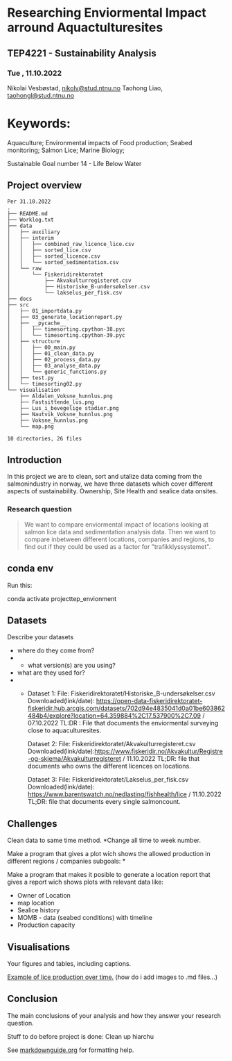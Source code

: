 # Researching Enviormental Impact arround Aquactulturesites 
## TEP4221 - Sustainability Analysis
### Tue , 11.10.2022

Nikolai Vesbøstad, nikolv@stud.ntnu.no
Taohong Liao, taohongl@stud.ntnu.no

# Keywords:
Aquaculture; 
Environmental impacts of Food production; 
Seabed monitoring; 
Salmon Lice; 
Marine Biology;

Sustainable Goal number 14 - Life Below Water

## Project overview
```
Per 31.10.2022
.
├── README.md
├── Worklog.txt
├── data
│   ├── auxiliary
│   ├── interim
│   │   ├── combined_raw_licence_lice.csv
│   │   ├── sorted_lice.csv
│   │   ├── sorted_licence.csv
│   │   └── sorted_sedimentation.csv
│   └── raw
│       └── Fiskeridirektoratet
│           ├── Akvakulturregisteret.csv
│           ├── Historiske_B-undersøkelser.csv
│           └── lakselus_per_fisk.csv
├── docs
├── src
│   ├── 01_importdata.py
│   ├── 03_generate_locationreport.py
│   ├── __pycache__
│   │   ├── timesorting.cpython-38.pyc
│   │   └── timesorting.cpython-39.pyc
│   ├── structure
│   │   ├── 00_main.py
│   │   ├── 01_clean_data.py
│   │   ├── 02_process_data.py
│   │   ├── 03_analyse_data.py
│   │   └── generic_functions.py
│   ├── test.py
│   └── timesorting02.py
└── visualisation
    ├── Aldalen_Voksne_hunnlus.png
    ├── Fastsittende_lus.png
    ├── Lus_i_bevegelige stadier.png
    ├── Nautvik_Voksne_hunnlus.png
    ├── Voksne_hunnlus.png
    └── map.png

10 directories, 26 files
```


## Introduction
In this project we are to clean, sort and utalize data coming from the salmonindustry in norway, we have three datasets which cover different aspects of sustainability. Ownership, Site Health and sealice data onsites. 

### Research question
> We want to compare enviormental impact of locations looking at salmon lice data and sedimentation analysis data. Then we want to compare inbetween different locations, companies and regions, to find out if they could be used as a factor for "trafikklyssystemet".


## conda env
Run this:

conda activate projecttep_envionment







## Datasets
Describe your datasets
* where do they come from?
* * what version(s) are you using?
* what are they used for?
* * Dataset 1: 
    File: Fiskeridirektoratet/Historiske_B-undersøkelser.csv
    Downloaded(link/date): https://open-data-fiskeridirektoratet-fiskeridir.hub.arcgis.com/datasets/702d94e4835041d0a01be603862484b4/explore?location=64.359884%2C17.537900%2C7.09 / 07.10.2022
    TL:DR : File that documents the enviormental surveying close to aquaculturesites.

    Dataset 2: 
    File: Fiskeridirektoratet/Akvakulturregisteret.csv
    Downloaded(link/date):https://www.fiskeridir.no/Akvakultur/Registre-og-skjema/Akvakulturregisteret / 11.10.2022
    TL;DR: file that documents who owns the different licences on locations.

    Dataset 3: 
    File: Fiskeridirektoratet/Lakselus_per_fisk.csv
    Downloaded(link/date): https://www.barentswatch.no/nedlasting/fishhealth/lice / 11.10.2022
    TL;DR: file that documents every single salmoncount.


## Challenges
Clean data to same time method.
    *Change all time to week number.


Make a program that gives a plot wich shows the allowed production in different regions / companies
    subgoals:
        * 

Make a program that makes it posible to generate a location report that gives a report wich shows plots with relevant data like:

* Owner of Location
* map location
* Sealice history
* MOMB - data (seabed conditions) with timeline
* Production capacity
   



## Visualisations
Your figures and tables, including captions.

[Example of lice production over time.](visualisation/Aldalen_Voksne_hunnlus.png)
(how do i add images to .md files...)



## Conclusion
The main conclusions of your analysis and how they answer your research question.

Stuff to do before project is done:
    Clean up hiarchu

See [markdownguide.org](markdownguide.org/basic-syntax) for formatting help.